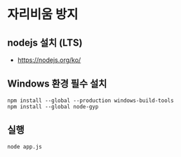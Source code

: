# 자리비움 방지

## nodejs 설치 (LTS)
- https://nodejs.org/ko/

## Windows 환경 필수 설치

```
npm install --global --production windows-build-tools
npm install --global node-gyp
```

## 실행

```
node app.js
```